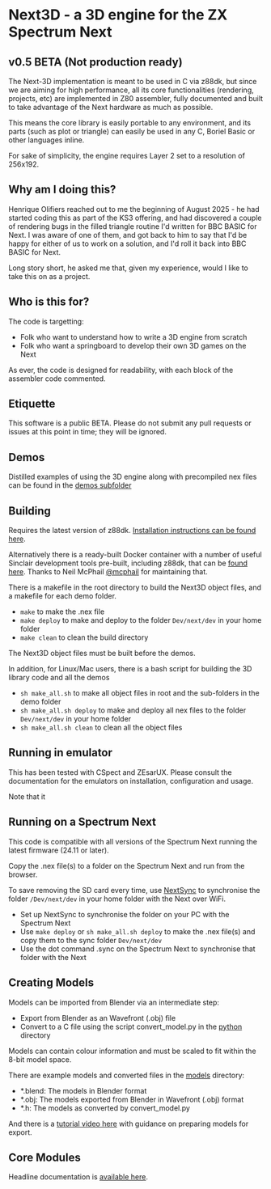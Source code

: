 # Next3D - a 3D engine for the ZX Spectrum Next

## v0.5 BETA (Not production ready)

The Next-3D implementation is meant to be used in C via z88dk, but since we are aiming for high performance, all its core functionalities (rendering, projects, etc) are implemented in Z80 assembler, fully documented and built to take advantage of the Next hardware as much as possible.

This means the core library is easily portable to any environment, and its parts (such as plot or triangle) can easily be used in any C, Boriel Basic or other languages inline.

For sake of simplicity, the engine requires Layer 2 set to a resolution of 256x192.

## Why am I doing this?

Henrique Olifiers reached out to me the beginning of August 2025 - he had started coding this as part of the KS3 offering, and had discovered a couple of rendering bugs in the filled triangle routine I'd written for BBC BASIC for Next. I was aware of one of them, and got back to him to say that I'd be happy for either of us to work on a solution, and I'd roll it back into BBC BASIC for Next.

Long story short, he asked me that, given my experience, would I like to take this on as a project.

## Who is this for?

The code is targetting:

- Folk who want to understand how to write a 3D engine from scratch
- Folk who want a springboard to develop their own 3D games on the Next

As ever, the code is designed for readability, with each block of the assembler code commented.

## Etiquette

This software is a public BETA. Please do not submit any pull requests or issues at this point in time; they will be ignored.

## Demos

Distilled examples of using the 3D engine along with precompiled nex files can be found in the [demos subfolder](demos)

## Building

Requires the latest version of z88dk. [Installation instructions can be found here](https://github.com/z88dk/z88dk/wiki/installation).

Alternatively there is a ready-built Docker container with a number of useful Sinclair development tools pre-built, including z88dk, that can be [found here](https://github.com/mcphail/speccydev). Thanks to Neil McPhail [@mcphail](https://bsky.app/profile/mcphail.uk) for maintaining that.

There is a makefile in the root directory to build the Next3D object files, and a makefile for each demo folder.

- `make` to make the .nex file
- `make deploy` to make and deploy to the folder `Dev/next/dev` in your home folder
- `make clean` to clean the build directory

The Next3D object files must be built before the demos.

In addition, for Linux/Mac users, there is a bash script for building the 3D library code and all the demos

- `sh make_all.sh` to make all object files in root and the sub-folders in the demo folder
- `sh make_all.sh deploy` to make and deploy all nex files to the folder `Dev/next/dev` in your home folder
- `sh make_all.sh clean` to clean all the object files

## Running in emulator

This has been tested with CSpect and ZEsarUX. Please consult the documentation for the emulators on installation, configuration and usage.

Note that it 

## Running on a Spectrum Next

This code is compatible with all versions of the Spectrum Next running the latest firmware (24.11 or later).

Copy the .nex file(s) to a folder on the Spectrum Next and run from the browser.

To save removing the SD card every time, use [NextSync](https://solhsa.com/specnext.html#NEXTSYNC) to synchronise the folder `/Dev/next/dev` in your home folder with the Next over WiFi.

- Set up NextSync to synchronise the folder on your PC with the Spectrum Next
- Use `make deploy` or `sh make_all.sh deploy` to make the .nex file(s) and copy them to the sync folder `Dev/next/dev`
- Use the dot command .sync on the Spectrum Next to synchronise that folder with the Next

## Creating Models

Models can be imported from Blender via an intermediate step:

- Export from Blender as an Wavefront (.obj) file
- Convert to a C file using the script convert_model.py in the [python](./python/) directory

Models can contain colour information and must be scaled to fit within the 8-bit model space.

There are example models and converted files in the [models](./models/) directory:

- *.blend: The models in Blender format
- *.obj: The models exported from Blender in Wavefront (.obj) format
- *.h: The models as converted by convert_model.py

And there is a [tutorial video here](https://www.youtube.com/watch?v=sk5lVi9HBn0) with guidance on preparing models for export.

## Core Modules

Headline documentation is [available here](documentation/README.md).

